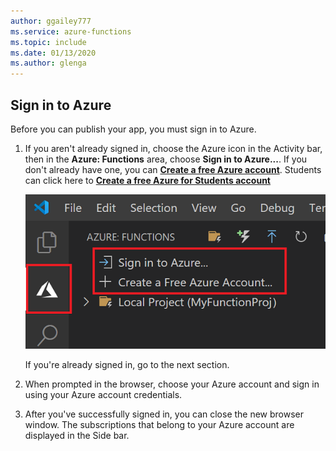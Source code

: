 ```yaml
---
author: ggailey777
ms.service: azure-functions
ms.topic: include
ms.date: 01/13/2020
ms.author: glenga
---
```


## Sign in to Azure

Before you can publish your app, you must sign in to Azure. 

1. If you aren't already signed in, choose the Azure icon in the Activity bar, then in the **Azure: Functions** area, choose **Sign in to Azure...**. If you don't already have one, you can **[Create a free Azure account](https://azure.microsoft.com/free/)**. Students can click here to **[Create a free Azure for Students account](https://azure.microsoft.com/free/students/)**

    ![Function localhost response in the browser](./media/functions-sign-in-vs-code/functions-sign-into-azure.png)

    If you're already signed in, go to the next section.

1. When prompted in the browser, choose your Azure account and sign in using your Azure account credentials. 

1. After you've successfully signed in, you can close the new browser window. The subscriptions that belong to your Azure account are  displayed in the Side bar.
